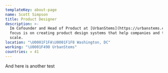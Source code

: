 ```yaml
---
templateKey: about-page
name: Scott Simpson
title: Product Designer
description: >-
  Im Cofounder and Head of Product at [UrbanStems](https://urbanstems.com). My
  focus is on creating product design systems that help companies and teams
  scale.
location: "\U0001F1FA\U0001F1F8 Washington, DC"
working: "\U0001F490 UrbanStems"
countries: ✈️ 41
---
```

And here is another test
